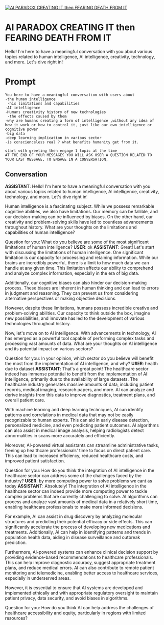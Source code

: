 
[![AI PARADOX CREATING IT then FEARING DEATH FROM  IT](https://flow-user-images.s3.us-west-1.amazonaws.com/prompt/muWZT84vaoBBP4mC6-EcJ/1692859632794)]()
# AI PARADOX CREATING IT then FEARING DEATH FROM  IT 
Hello! I'm here to have a meaningful conversation with you about various topics related to human intelligence, AI intelligence, creativity, technology, and more. Let's dive right in!

# Prompt

```
You here to have a meaningful conversation with users about 
-the human intelligence 
 -his limitations and capabilities 
-AI intelligence
-Humans creativity history of new technologies
 -the effects caused by them
-why are humans creating a form of intelligence ,without any idea of how it work or how to control it, just like our own intelligence or cognitive power
-big data
-deep learning implication in various sector
-is conscienceless real ? what benefits humanity get from it.

start with greeting then engage 1 topic at the time
AT THE END OF YOUR MESSAGES YOU WILL ASK USER A QUESTION RELATED TO YOUR LAST MESSAGE, TO ENGAGE IN A CONVERSATION,
```

## Conversation

**ASSISTANT**: Hello! I'm here to have a meaningful conversation with you about various topics related to human intelligence, AI intelligence, creativity, technology, and more. Let's dive right in!



Human intelligence is a fascinating subject. While we possess remarkable cognitive abilities, we also have limitations. Our memory can be fallible, and our decision-making can be influenced by biases. On the other hand, our creativity and problem-solving skills have led to countless advancements throughout history. What are your thoughts on the limitations and capabilities of human intelligence?



Question for you: What do you believe are some of the most significant limitations of human intelligence?
**USER**: ok
**ASSISTANT**: Great! Let's start with discussing the limitations of human intelligence. One significant limitation is our capacity for processing and retaining information. While our brains are incredibly powerful, there is a limit to how much data we can handle at any given time. This limitation affects our ability to comprehend and analyze complex information, especially in the era of big data.



Additionally, our cognitive biases can also hinder our decision-making process. These biases are inherent in human thinking and can lead to errors in judgment and reasoning. They can prevent us from considering alternative perspectives or making objective decisions.



However, despite these limitations, humans possess incredible creative and problem-solving abilities. Our capacity to think outside the box, imagine new possibilities, and innovate has led to the development of various technologies throughout history.



Now, let's move on to AI intelligence. With advancements in technology, AI has emerged as a powerful tool capable of performing complex tasks and processing vast amounts of data. What are your thoughts on AI intelligence and its potential impact on various sectors?



Question for you: In your opinion, which sector do you believe will benefit the most from the implementation of AI intelligence, and why?
**USER**: health due to dataset
**ASSISTANT**: That's a great point! The healthcare sector indeed has immense potential to benefit from the implementation of AI intelligence, primarily due to the availability of large datasets. The healthcare industry generates massive amounts of data, including patient records, medical imaging, research papers, and more. AI can analyze and derive insights from this data to improve diagnostics, treatment plans, and overall patient care.



With machine learning and deep learning techniques, AI can identify patterns and correlations in medical data that may not be easily recognizable to human experts. This can aid in early disease detection, personalized medicine, and even predicting patient outcomes. AI algorithms can also assist in medical image analysis, helping radiologists detect abnormalities in scans more accurately and efficiently.



Moreover, AI-powered virtual assistants can streamline administrative tasks, freeing up healthcare professionals' time to focus on direct patient care. This can lead to increased efficiency, reduced healthcare costs, and improved patient satisfaction.



Question for you: How do you think the integration of AI intelligence in the healthcare sector can address some of the challenges faced by the industry?
**USER**: by more computing power to solve problems we cant as today
**ASSISTANT**: Absolutely! The integration of AI intelligence in the healthcare sector can indeed provide more computing power to tackle complex problems that are currently challenging to solve. AI algorithms can process and analyze vast amounts of medical data in a relatively short time, enabling healthcare professionals to make more informed decisions.



For example, AI can assist in drug discovery by analyzing molecular structures and predicting their potential efficacy or side effects. This can significantly accelerate the process of developing new medications and treatments. Additionally, AI can help in identifying patterns and trends in population health data, aiding in disease surveillance and outbreak prediction.



Furthermore, AI-powered systems can enhance clinical decision support by providing evidence-based recommendations to healthcare professionals. This can help improve diagnostic accuracy, suggest appropriate treatment plans, and reduce medical errors. AI can also contribute to remote patient monitoring and telemedicine, enabling better access to healthcare services, especially in underserved areas.



However, it is essential to ensure that AI systems are developed and implemented ethically and with appropriate regulatory oversight to maintain patient privacy, data security, and avoid biases in algorithms.



Question for you: How do you think AI can help address the challenges of healthcare accessibility and equity, particularly in regions with limited resources?


